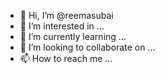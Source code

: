 - 👋 Hi, I’m @reemasubai
- 👀 I’m interested in ...
- 🌱 I’m currently learning ...
- 💞️ I’m looking to collaborate on ...
- 📫 How to reach me ...

<!---
reemasubai/reemasubai is a ✨ special ✨ repository because its `README.md` (this file) appears on your GitHub profile.
You can click the Preview link to take a look at your changes.
--->
